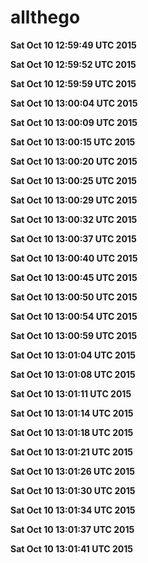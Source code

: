 # allthego
**Sat Oct 10 12:59:49 UTC 2015**

**Sat Oct 10 12:59:52 UTC 2015**

**Sat Oct 10 12:59:59 UTC 2015**

**Sat Oct 10 13:00:04 UTC 2015**

**Sat Oct 10 13:00:09 UTC 2015**

**Sat Oct 10 13:00:15 UTC 2015**

**Sat Oct 10 13:00:20 UTC 2015**

**Sat Oct 10 13:00:25 UTC 2015**

**Sat Oct 10 13:00:29 UTC 2015**

**Sat Oct 10 13:00:32 UTC 2015**

**Sat Oct 10 13:00:37 UTC 2015**

**Sat Oct 10 13:00:40 UTC 2015**

**Sat Oct 10 13:00:45 UTC 2015**

**Sat Oct 10 13:00:50 UTC 2015**

**Sat Oct 10 13:00:54 UTC 2015**

**Sat Oct 10 13:00:59 UTC 2015**

**Sat Oct 10 13:01:04 UTC 2015**

**Sat Oct 10 13:01:08 UTC 2015**

**Sat Oct 10 13:01:11 UTC 2015**

**Sat Oct 10 13:01:14 UTC 2015**

**Sat Oct 10 13:01:18 UTC 2015**

**Sat Oct 10 13:01:21 UTC 2015**

**Sat Oct 10 13:01:26 UTC 2015**

**Sat Oct 10 13:01:30 UTC 2015**

**Sat Oct 10 13:01:34 UTC 2015**

**Sat Oct 10 13:01:37 UTC 2015**

**Sat Oct 10 13:01:41 UTC 2015**


